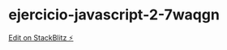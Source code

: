 # ejercicio-javascript-2-7waqgn

[Edit on StackBlitz ⚡️](https://stackblitz.com/edit/ejercicio-javascript-2-7waqgn)